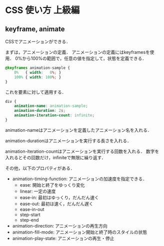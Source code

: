 # CSS 使い方 上級編

## keyframe, animate
CSSでアニメーションができる．

まずは，アニメーションの定義．
アニメーションの定義にはkeyframesを使用．
0%から100%の範囲で，任意の値を指定して，状態を定義できる．

```CSS
@keyframes animation-sample {
    0%   { width:   0%; }
    100% { width: 100%; }
}
```

これを要素に対して適用する．

```CSS
div {
    animation-name: animation-sample;
    animation-duration: 2s;
    animation-iteration-count: infinite;
}
```

animation-nameはアニメーションを定義したアニメーション名を入れる．

animation-durationはアニメーションを実行する長さを入れる．

animation-iteration-countはアニメーションを実行する回数を入れる．
数字を入れるとその回数だけ，infiniteで無限に繰り返す．

その他，以下のプロパティがある．
- animation-timing-function: アニメーションの加速度を指定できる．
    - ease: 開始と終了をゆっくり変化
    - linear: 一定の速度
    - ease-in: 最初はゆっくり，だんだん速く
    - ease-out: 最初は速く，だんだん遅く
    - ease-in-out
    - step-start
    - step-end
- animation-direction: アニメーションの再生方向
- animation-fill-mode: アニメーション開始と終了時のスタイルの状態
- animation-play-state: アニメーションの再生・停止

